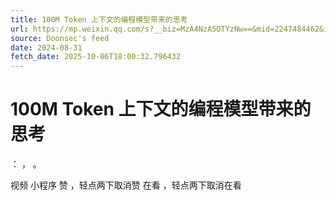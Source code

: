 ```yaml
---
title: 100M Token 上下文的编程模型带来的思考
url: https://mp.weixin.qq.com/s?__biz=MzA4NzA5OTYzNw==&mid=2247484462&idx=1&sn=3905f035bf2f165a5baa0bc47fb32162
source: Doonsec's feed
date: 2024-08-31
fetch_date: 2025-10-06T18:00:32.796432
---
```


# 100M Token 上下文的编程模型带来的思考

：
，
。

视频
小程序
赞
，轻点两下取消赞
在看
，轻点两下取消在看